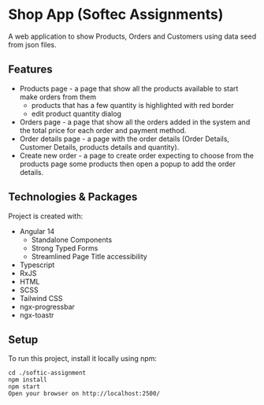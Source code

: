 # Shop App (Softec Assignments)

A web application to show Products, Orders and Customers using data seed from json files.

## Features

- Products page - a page that show all the products available to start make orders from them
  - products that has a few quantity is highlighted with red border
  - edit product quantity dialog
- Orders page - a page that show all the orders added in the system and the total price for each
  order and payment method.
- Order details page - a page with the order details (Order Details, Customer Details, products
  details and quantity).
- Create new order - a page to create order expecting to choose from the products page some products
  then open a popup to add the order details.

## Technologies & Packages

Project is created with:

- Angular 14
  - Standalone Components
  - Strong Typed Forms
  - Streamlined Page Title accessibility
- Typescript
- RxJS
- HTML
- SCSS
- Tailwind CSS
- ngx-progressbar
- ngx-toastr


## Setup

To run this project, install it locally using npm:

```pwsh
cd ./softic-assignment
npm install
npm start
Open your browser on http://localhost:2500/
```
